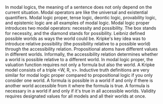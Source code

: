 In modal logics, the meaning of a sentence does not only depend on the current situation. Modal operators are like the universal and existential quantifiers. Modal logic proper, tense logic, deontic logic, provability logic, and epistemic logic are all examples of modal logic. Modal logic proper introduces two modal operators: necessity and possibility. The box stands for necessity, and the diamond stands for possibility. Leibniz defined possible worlds as ways the world could be. Kripke's key idea was to introduce relative possibility (the possibility relative to a possible world) through the accessibility relation. Propositional atoms have different values in different worlds. Informally, the accessibility relation determines whether a world is possible relative to a different world. In modal logic proper, the valuation function requires not only a formula but also the world. A Kripke model consists of a triple <W, R, v>. Inductive truth definitions are very similar for modal logic proper compared to propositional logic if you only consider one world. A formula is possible in a world if and only if there is another world accessible from it where the formula is true. A formula is necessary in a world if and only if it's true in all accessible worlds. Validity requires designated values for all models and all their worlds at once.